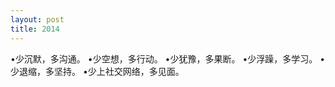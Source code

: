 ```yaml
---
layout: post
title: 2014
---
```



<div class="message">
•少沉默，多沟通。
•少空想，多行动。
•少犹豫，多果断。
•少浮躁，多学习。
•少退缩，多坚持。
•少上社交网络，多见面。
</div>

